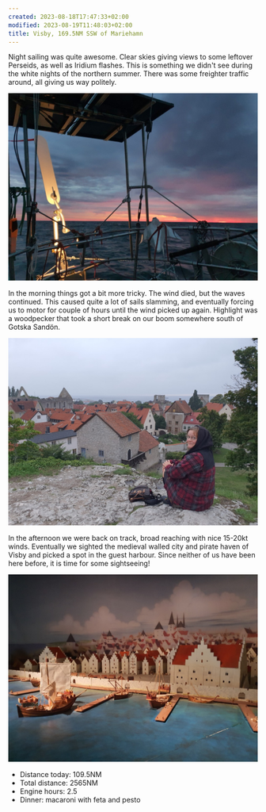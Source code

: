 ```yaml
---
created: 2023-08-18T17:47:33+02:00
modified: 2023-08-19T11:48:03+02:00
title: Visby, 169.5NM SSW of Mariehamn
---
```


Night sailing was quite awesome. Clear skies giving views to some leftover Perseids, as well as Iridium flashes. This is something we didn't see during the white nights of the northern summer. There was some freighter traffic around, all giving us way politely.

![Image](../2023/5be96ff3e770b0a707625cd6695c8b64.jpg)

In the morning things got a bit more tricky. The wind died, but the waves continued. This caused quite a lot of sails slamming, and eventually forcing us to motor for couple of hours until the wind picked up again. Highlight was a woodpecker that took a short break on our boom somewhere south of Gotska Sandön.

![Image](../2023/26d7360d8d37a89ae797d06c58b9ff72.jpg)

In the afternoon we were back on track, broad reaching with nice 15-20kt winds. Eventually we sighted the medieval walled city and pirate haven of Visby and picked a spot in the guest harbour. Since neither of us have been here before, it is time for some sightseeing!

![Image](../2023/24c59f9e74e840ea0b68a278973b3dbb.jpg)

* Distance today: 109.5NM
* Total distance: 2565NM
* Engine hours: 2.5
* Dinner: macaroni with feta and pesto
